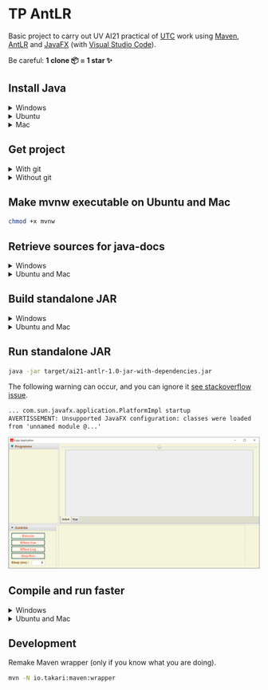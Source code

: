 # TP AntLR

Basic project to carry out UV AI21 practical of [UTC](https://www.utc.fr/) work using [Maven](https://maven.apache.org/), [AntLR](https://www.antlr.org/) and [JavaFX](https://openjfx.io/) (with [Visual Studio Code](https://code.visualstudio.com/)).

Be careful: **1 clone 📦 = 1 star ✨**

## Install Java

<details>
  <summary>Windows</summary>

### Install chocolatey and Java

Open an admin shell with `windows + R -> "powershell" -> ctrl + shift + enter` then enter:

```powershell
Set-ExecutionPolicy Bypass -Scope Process -Force; [System.Net.ServicePointManager]::SecurityProtocol = [System.Net.ServicePointManager]::SecurityProtocol -bor 3072; iex ((New-Object System.Net.WebClient).DownloadString('https://community.chocolatey.org/install.ps1'))
choco install openjdk
```

</details>

<details>
  <summary>Ubuntu</summary>

### Update and Install Java

```sh
sudo apt -y update && sudo apt -y install default-jdk
```

</details>

<details>
  <summary>Mac</summary>

### Install Homebrew and Java

```bash
/bin/bash -c "$(curl -fsSL https://raw.githubusercontent.com/Homebrew/install/HEAD/install.sh)"
echo "export PATH=/opt/homebrew/bin:$PATH" >> ~/.bash_profile && source ~/.bash_profile
brew install java
```

</details>

## Get project

<details>
  <summary>With git</summary>

```sh
git clone https://github.com/Dashstrom/tp-antlr.git
cd tp-antlr
```

</details>

<details>
  <summary>Without git</summary>

[Download the ZIP](https://github.com/Dashstrom/tp-antlr/archive/refs/heads/main.zip)

</details>

## Make mvnw executable on Ubuntu and Mac

```sh
chmod +x mvnw
```

## Retrieve sources for java-docs

<details>
  <summary>Windows</summary>

```sh
./mvnw.cmd dependency:sources
```

</details>

<details>
  <summary>Ubuntu and Mac</summary>

```sh
./mvnw dependency:sources
```

</details>

## Build standalone JAR

<details>
  <summary>Windows</summary>

```powershell
./mvnw.cmd clean package
```

</details>

<details>
  <summary>Ubuntu and Mac</summary>

```sh
./mvnw clean package
```

</details>

## Run standalone JAR

```sh
java -jar target/ai21-antlr-1.0-jar-with-dependencies.jar
```

The following warning can occur, and you can ignore it [see stackoverflow issue](https://stackoverflow.com/questions/67854139/javafx-warning-unsupported-javafx-configuration-classes-were-loaded-from-unna).

```text
... com.sun.javafx.application.PlatformImpl startup
AVERTISSEMENT: Unsupported JavaFX configuration: classes were loaded from 'unnamed module @...'
```

![GUI](sujets/gui.png)

## Compile and run faster

<details>
  <summary>Windows</summary>

```powershell
./mvnw.cmd clean compile exec:java
```

</details>

<details>
  <summary>Ubuntu and Mac</summary>

```sh
./mvnw clean compile exec:java
```

</details>

## Development

Remake Maven wrapper (only if you know what you are doing).

```sh
mvn -N io.takari:maven:wrapper
```
